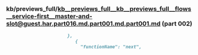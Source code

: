 ### kb/previews_full/kb__previews_full__kb__previews_full__flows__service-first__master-and-slot@guest.har.part016.md.part001.md.part001.md (part 002)

```md
                       },
                          {
                            "functionName": "next",
                      
```

```
